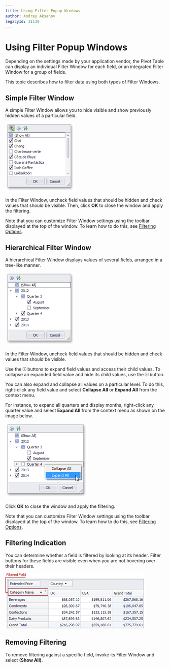 ```yaml
---
title: Using Filter Popup Windows
author: Andrey Aksenov
legacyId: 11139
---
```

# Using Filter Popup Windows
Depending on the settings made by your application vendor, the Pivot Table can display an individual Filter Window for each field, or an integrated Filter Window for a group of fields.

This topic describes how to filter data using both types of Filter Windows.

## Simple Filter Window
A simple Filter Window allows you to hide visible and show previously hidden values of a particular field.

![EU_XtraPivotGrid_FilterDropdownStandard](../../../../../images/img16180.png)

In the Filter Window, uncheck field values that should be hidden and check values that should be visible. Then, click **OK** to close the window and apply the filtering.

Note that you can customize Filter Window settings using the toolbar displayed at the top of the window. To learn how to do this, see [Filtering Options](filtering-options.md).

## Hierarchical Filter Window
A hierarchical Filter Window displays values of several fields, arranged in a tree-like manner.

![EU_XtraPivotGrid_FilterDropdownHierarchical](../../../../../images/img16181.png)

In the Filter Window, uncheck field values that should be hidden and check values that should be visible.

Use the ![EU_XtraPivotGrid_ExpandButton](../../../../../images/img16184.png) buttons to expand field values and access their child values. To collapse an expanded field value and hide its child values, use the ![EU_XtraPivotGrid_CollapseButton](../../../../../images/img16183.png) button.

You can also expand and collapse all values on a particular level. To do this, right-click any field value and select **Collapse All** or **Expand All** from the context menu.

For instance, to expand all quarters and display months, right-click any quarter value and select **Expand All** from the context menu as shown on the image below.

![EU_XtraPivotGrid_HierarchicalFilterContextMenu](../../../../../images/img16229.png)

Click **OK** to close the window and apply the filtering.

Note that you can customize Filter Window settings using the toolbar displayed at the top of the window. To learn how to do this, see [Filtering Options](filtering-options.md).

## Filtering Indication
You can determine whether a field is filtered by looking at its header. Filter buttons for these fields are visible even when you are not hovering over their headers.

![EU_XtraPivotGrid_Filter_FilteredField](../../../../../images/img7616.png)

## Removing Filtering
To remove filtering against a specific field, invoke its Filter Window and select **(Show All)**.